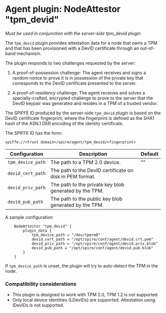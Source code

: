 # Agent plugin: NodeAttestor "tpm_devid"

*Must be used in conjunction with the server-side tpm_devid plugin*

The `tpm_devid` plugin provides attestation data for a node that owns a TPM
and that has been provisioned with a DevID certificate through an out-of-band 
mechanism.

The plugin responds to two challenges requested by the server:

1. A proof-of-possession challenge: The agent receives and signs a random nonce 
to prove it is in possession of the private key that corresponds to the DevID 
certificate presented to the server.

2. A proof-of-residency challenge: The agent receives and solves a 
specially-crafted, encrypted challenge to prove to the server that the DevID 
keypair was generated and resides in a TPM of a trusted vendor.


The SPIFFE ID produced by the server-side `tpm_devid` plugin is based on the 
DevID certificate fingerprint, where the fingerprint is defined as the SHA1 hash
of the ASN.1 DER encoding of the identity certificate.

The SPIFFE ID has the form:

```
spiffe://<trust domain>/spire/agent/tpm_devid/<fingerprint>
```

| Configuration 	| Description 													| Default	|
| ---------------- 	| -------------------------------------------------------------	| ---------	|
|`tpm_device_path`	| The path to a TPM 2.0 device.									|     ""	|
|`devid_cert_path`	| The path to the DevID certificate on disk in PEM format.		|			|
|`devid_priv_path`	| The path to the private key blob generated by the TPM.		|			|
|`devid_pub_path` 	| The path to the public key blob generated by the TPM.			|			|


A sample configuration:

```
	NodeAttestor "tpm_devid" {
		plugin_data {
            tpm_device_path = "/dev/tpmrm0"
			devid_cert_path = "/opt/spire/conf/agent/devid.crt.pem"
            devid_priv_path = "/opt/spire/conf/agent/devid.priv.blob"
			devid_pub_path = "/opt/spire/conf/agent/devid.pub.blob"
		}
	}
```

If `tpm_device_path` is unset, the plugin will try to auto-detect the TPM in
the node.

### Compatibility considerations

+ This plugin is designed to work with TPM 2.0, TPM 1.2 is not supported.
+ Only local device identities (LDevIDs) are supported. Attestation using 
IDevIDs is not supported.
